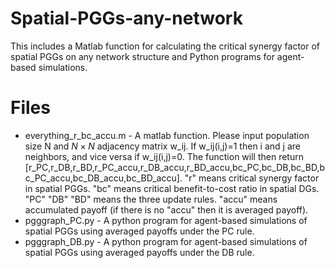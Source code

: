 # Spatial-PGGs-any-network
This includes a Matlab function for calculating the critical synergy factor of spatial PGGs on any network structure and Python programs for agent-based simulations.

# Files
- everything_r_bc_accu.m - A matlab function. Please input population size N and $N\times N$ adjacency matrix w_ij.
  If w_ij(i,j)=1 then i and j are neighbors, and vice versa if w_ij(i,j)=0.
  The function will then return [r_PC,r_DB,r_BD,r_PC_accu,r_DB_accu,r_BD_accu,bc_PC,bc_DB,bc_BD,bc_PC_accu,bc_DB_accu,bc_BD_accu]. "r" means critical synergy factor in spatial PGGs. "bc" means critical benefit-to-cost ratio in spatial DGs. "PC" "DB" "BD" means the three update rules. "accu" means accumulated payoff (if there is no "accu" then it is averaged payoff).
- pgggraph_PC.py - A python program for agent-based simulations of spatial PGGs using averaged payoffs under the PC rule.
- pgggraph_DB.py - A python program for agent-based simulations of spatial PGGs using averaged payoffs under the DB rule.
